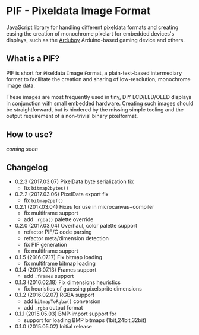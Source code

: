 # PIF - Pixeldata Image Format
JavaScript library for handling different pixeldata formats and creating easing
the creation of monochrome pixelart for embedded devices's displays, such as the
[Arduboy](//github.com/arduboy/arduboy) Arduino-based gaming device and others.

## What is a PIF?
PIF is short for `P`ixeldata `I`mage `F`ormat, a plain-text-based intermediary
format to facilitate the creation and sharing of low-resolution, monochrome
image data.

These images are most frequently used in tiny, DIY LCD/LED/OLED displays in
conjunction with small embedded hardware. Creating such images should be
straightforward, but is hindered by the missing simple tooling and the
output requirement of a non-trivial binary pixelformat.

## How to use?
_coming soon_

## Changelog
- 0.2.3 (2017.03.07) PixelData byte serialization fix
  - fix `bitmap2bytes()`
- 0.2.2 (2017.03.06) PixelData export fix
  - fix `bitmap2pif()`
- 0.2.1 (2017.03.04) Fixes for use in microcanvas+compiler
  - fix multiframe support
  - add `.rgba()` palette override
- 0.2.0 (2017.03.04) Overhaul, color palette support
  - refactor PIF/C code parsing
  - refactor meta/dimension detection
  - fix PIF generation
  - fix multiframe support
- 0.1.5 (2016.07.17) Fix bitmap loading
  - fix multiframe bitmap loading
- 0.1.4 (2016.07.13) Frames support
  - add `.frames` support
- 0.1.3 (2016.02.18) Fix dimensions heuristics
  - fix heuristics of guessing pixelsprite dimensions
- 0.1.2 (2016.02.07) RGBA support
  - add `bitmapToRgba()` conversion
  - add `.rgba` output format
- 0.1.1 (2015.05.03) BMP-import support for
  - support for loading BMP bitmaps (1bit,24bit,32bit)
- 0.1.0 (2015.05.02) Initial release
